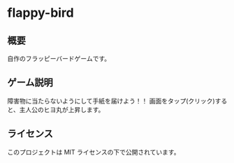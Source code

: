 # flappy-bird

## 概要

自作のフラッピーバードゲームです。

## ゲーム説明

障害物に当たらないようにして手紙を届けよう！！
画面をタップ(クリック)すると、主人公のヒヨ丸が上昇します。

## ライセンス

このプロジェクトは MIT ライセンスの下で公開されています。
